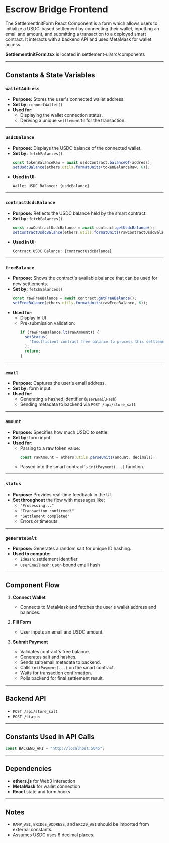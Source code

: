 # Escrow Bridge Frontend

The SettlementInitForm React Component is a form which allows users to initialize a USDC-based settlement by connecting their wallet, inputting an email and amount, and submitting a transaction to a deployed smart contract. It interacts with a backend API and uses MetaMask for wallet access.

**SettlementInitForm.tsx** is located in settlement-ui/src/components

---

## Constants & State Variables

### `walletAddress`

- **Purpose:** Stores the user's connected wallet address.
- **Set by:** `connectWallet()`
- **Used for:**
  - Displaying the wallet connection status.
  - Deriving a unique `settlementId` for the transaction.

---

### `usdcBalance`

- **Purpose:** Displays the USDC balance of the connected wallet.
- **Set by:** `fetchBalances()`
  ```ts
  const tokenBalanceRaw = await usdcContract.balanceOf(address);
  setUsdcBalance(ethers.utils.formatUnits(tokenBalanceRaw, 6));
  ```
- **Used in UI:**
  ```tsx
  Wallet USDC Balance: {usdcBalance}
  ```

---

### `contractUsdcBalance`

- **Purpose:** Reflects the USDC balance held by the smart contract.
- **Set by:** `fetchBalances()`
  ```ts
  const rawContractUsdcBalance = await contract.getUsdcBalance();
  setContractUsdcBalance(ethers.utils.formatUnits(rawContractUsdcBalance, 6));
  ```
- **Used in UI:**
  ```tsx
  Contract USDC Balance: {contractUsdcBalance}
  ```

---

### `freeBalance`

- **Purpose:** Shows the contract's available balance that can be used for new settlements.
- **Set by:** `fetchBalances()`
  ```ts
  const rawFreeBalance = await contract.getFreeBalance();
  setFreeBalance(ethers.utils.formatUnits(rawFreeBalance, 6));
  ```
- **Used for:**
  - Display in UI
  - Pre-submission validation:
    ```ts
    if (rawFreeBalance.lt(rawAmount)) {
      setStatus(
        "Insufficient contract free balance to process this settlement."
      );
      return;
    }
    ```

---

### `email`

- **Purpose:** Captures the user's email address.
- **Set by:** form input.
- **Used for:**
  - Generating a hashed identifier (`userEmailHash`)
  - Sending metadata to backend via `POST /api/store_salt`

---

### `amount`

- **Purpose:** Specifies how much USDC to settle.
- **Set by:** form input.
- **Used for:**
  - Parsing to a raw token value:
    ```ts
    const rawAmount = ethers.utils.parseUnits(amount, decimals);
    ```
  - Passed into the smart contract's `initPayment(...)` function.

---

### `status`

- **Purpose:** Provides real-time feedback in the UI.
- **Set throughout** the flow with messages like:
  - `"Processing..."`
  - `"Transaction confirmed!"`
  - `"Settlement completed"`
  - Errors or timeouts.

---

### `generateSalt`

- **Purpose:** Generates a random salt for unique ID hashing.
- **Used to compute:**
  - `idHash`: settlement identifier
  - `userEmailHash`: user-bound email hash

---

## Component Flow

1. **Connect Wallet**

   - Connects to MetaMask and fetches the user's wallet address and balances.

2. **Fill Form**

   - User inputs an email and USDC amount.

3. **Submit Payment**
   - Validates contract's free balance.
   - Generates salt and hashes.
   - Sends salt/email metadata to backend.
   - Calls `initPayment(...)` on the smart contract.
   - Waits for transaction confirmation.
   - Polls backend for final settlement result.

---

## Backend API

- `POST /api/store_salt`
- `POST /status`

---

## Constants Used in API Calls

```ts
const BACKEND_API = "http://localhost:5045";
```

---

## Dependencies

- **ethers.js** for Web3 interaction
- **MetaMask** for wallet connection
- **React** state and form hooks

---

## Notes

- `RAMP_ABI`, `BRIDGE_ADDRESS`, and `ERC20_ABI` should be imported from external constants.
- Assumes USDC uses 6 decimal places.
